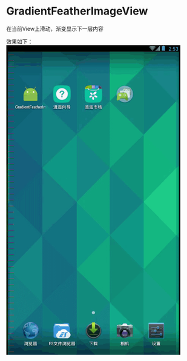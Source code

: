# GradientFeatherImageView
在当前View上滑动，渐变显示下一层内容

效果如下：
![image](https://github.com/fzroad/GradientFeatherImageView/blob/master/20160630145305.gif)
